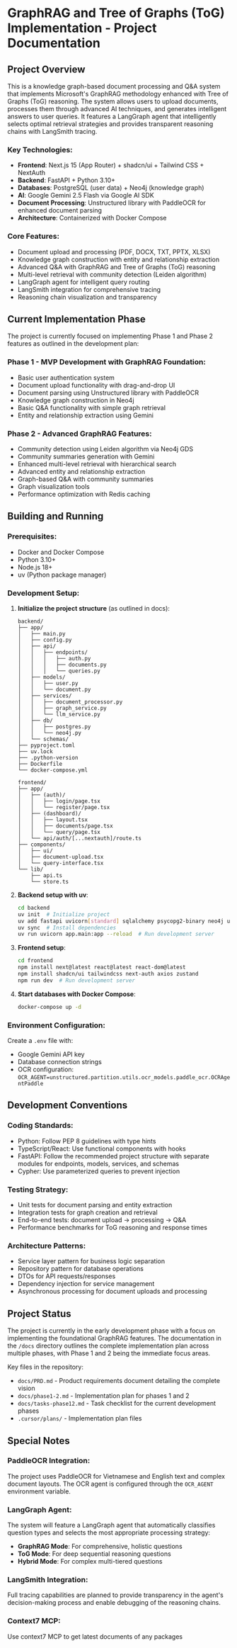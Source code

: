 # GraphRAG and Tree of Graphs (ToG) Implementation - Project Documentation

## Project Overview

This is a knowledge graph-based document processing and Q&A system that implements Microsoft's GraphRAG methodology enhanced with Tree of Graphs (ToG) reasoning. The system allows users to upload documents, processes them through advanced AI techniques, and generates intelligent answers to user queries. It features a LangGraph agent that intelligently selects optimal retrieval strategies and provides transparent reasoning chains with LangSmith tracing.

### Key Technologies:
- **Frontend**: Next.js 15 (App Router) + shadcn/ui + Tailwind CSS + NextAuth
- **Backend**: FastAPI + Python 3.10+
- **Databases**: PostgreSQL (user data) + Neo4j (knowledge graph)
- **AI**: Google Gemini 2.5 Flash via Google AI SDK
- **Document Processing**: Unstructured library with PaddleOCR for enhanced document parsing
- **Architecture**: Containerized with Docker Compose

### Core Features:
- Document upload and processing (PDF, DOCX, TXT, PPTX, XLSX)
- Knowledge graph construction with entity and relationship extraction
- Advanced Q&A with GraphRAG and Tree of Graphs (ToG) reasoning
- Multi-level retrieval with community detection (Leiden algorithm)
- LangGraph agent for intelligent query routing
- LangSmith integration for comprehensive tracing
- Reasoning chain visualization and transparency

## Current Implementation Phase

The project is currently focused on implementing Phase 1 and Phase 2 features as outlined in the development plan:

### Phase 1 - MVP Development with GraphRAG Foundation:
- Basic user authentication system
- Document upload functionality with drag-and-drop UI
- Document parsing using Unstructured library with PaddleOCR
- Knowledge graph construction in Neo4j
- Basic Q&A functionality with simple graph retrieval
- Entity and relationship extraction using Gemini

### Phase 2 - Advanced GraphRAG Features:
- Community detection using Leiden algorithm via Neo4j GDS
- Community summaries generation with Gemini
- Enhanced multi-level retrieval with hierarchical search
- Advanced entity and relationship extraction
- Graph-based Q&A with community summaries
- Graph visualization tools
- Performance optimization with Redis caching

## Building and Running

### Prerequisites:
- Docker and Docker Compose
- Python 3.10+
- Node.js 18+
- uv (Python package manager)

### Development Setup:

1. **Initialize the project structure** (as outlined in docs):
   ```
   backend/
   ├── app/
   │   ├── main.py
   │   ├── config.py
   │   ├── api/
   │   │   ├── endpoints/
   │   │   │   ├── auth.py
   │   │   │   ├── documents.py
   │   │   │   └── queries.py
   │   ├── models/
   │   │   ├── user.py
   │   │   └── document.py
   │   ├── services/
   │   │   ├── document_processor.py
   │   │   ├── graph_service.py
   │   │   └── llm_service.py
   │   ├── db/
   │   │   ├── postgres.py
   │   │   └── neo4j.py
   │   └── schemas/
   ├── pyproject.toml
   ├── uv.lock
   ├── .python-version
   ├── Dockerfile
   └── docker-compose.yml

   frontend/
   ├── app/
   │   ├── (auth)/
   │   │   ├── login/page.tsx
   │   │   └── register/page.tsx
   │   ├── (dashboard)/
   │   │   ├── layout.tsx
   │   │   ├── documents/page.tsx
   │   │   └── query/page.tsx
   │   └── api/auth/[...nextauth]/route.ts
   ├── components/
   │   ├── ui/
   │   ├── document-upload.tsx
   │   └── query-interface.tsx
   └── lib/
       ├── api.ts
       └── store.ts
   ```

2. **Backend setup with uv**:
   ```bash
   cd backend
   uv init  # Initialize project
   uv add fastapi uvicorn[standard] sqlalchemy psycopg2-binary neo4j unstructured[pdf,docx,pptx] paddlepaddle paddleocr google-generativeai python-multipart python-jose[cryptography] passlib[bcrypt] Pillow python-dotenv
   uv sync  # Install dependencies
   uv run uvicorn app.main:app --reload  # Run development server
   ```

3. **Frontend setup**:
   ```bash
   cd frontend
   npm install next@latest react@latest react-dom@latest
   npm install shadcn/ui tailwindcss next-auth axios zustand
   npm run dev  # Run development server
   ```

4. **Start databases with Docker Compose**:
   ```bash
   docker-compose up -d
   ```

### Environment Configuration:
Create a `.env` file with:
- Google Gemini API key
- Database connection strings
- OCR configuration: `OCR_AGENT=unstructured.partition.utils.ocr_models.paddle_ocr.OCRAgentPaddle`

## Development Conventions

### Coding Standards:
- Python: Follow PEP 8 guidelines with type hints
- TypeScript/React: Use functional components with hooks
- FastAPI: Follow the recommended project structure with separate modules for endpoints, models, services, and schemas
- Cypher: Use parameterized queries to prevent injection

### Testing Strategy:
- Unit tests for document parsing and entity extraction
- Integration tests for graph creation and retrieval
- End-to-end tests: document upload → processing → Q&A
- Performance benchmarks for ToG reasoning and response times

### Architecture Patterns:
- Service layer pattern for business logic separation
- Repository pattern for database operations
- DTOs for API requests/responses
- Dependency injection for service management
- Asynchronous processing for document uploads and processing

## Project Status

The project is currently in the early development phase with a focus on implementing the foundational GraphRAG features. The documentation in the `/docs` directory outlines the complete implementation plan across multiple phases, with Phase 1 and 2 being the immediate focus areas.

Key files in the repository:
- `docs/PRD.md` - Product requirements document detailing the complete vision
- `docs/phase1-2.md` - Implementation plan for phases 1 and 2
- `docs/tasks-phase12.md` - Task checklist for the current development phases
- `.cursor/plans/` - Implementation plan files

## Special Notes

### PaddleOCR Integration:
The project uses PaddleOCR for Vietnamese and English text and complex document layouts. The OCR agent is configured through the `OCR_AGENT` environment variable.

### LangGraph Agent:
The system will feature a LangGraph agent that automatically classifies question types and selects the most appropriate processing strategy:
- **GraphRAG Mode**: For comprehensive, holistic questions
- **ToG Mode**: For deep sequential reasoning questions 
- **Hybrid Mode**: For complex multi-tiered questions

### LangSmith Integration:
Full tracing capabilities are planned to provide transparency in the agent's decision-making process and enable debugging of the reasoning chains.

### Context7 MCP:
Use context7 MCP to get latest documents of any packages